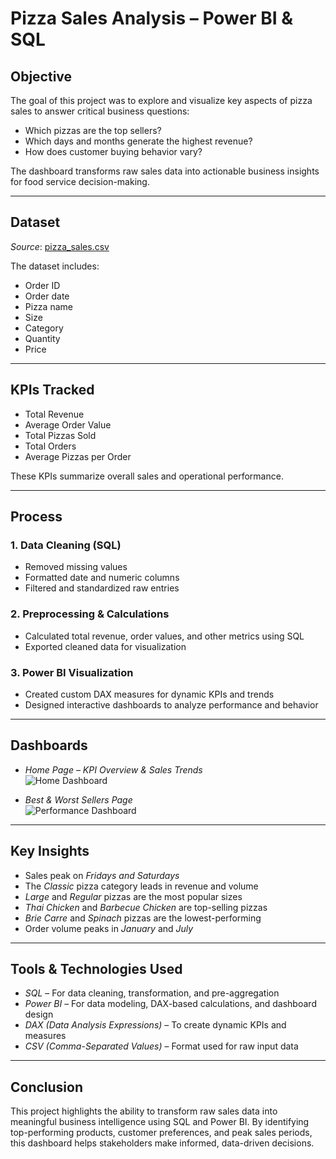 # Pizza Sales Analysis – Power BI & SQL

## Objective

The goal of this project was to explore and visualize key aspects of pizza sales to answer critical business questions:

- Which pizzas are the top sellers?
- Which days and months generate the highest revenue?
- How does customer buying behavior vary?

The dashboard transforms raw sales data into actionable business insights for food service decision-making.

---

## Dataset

*Source*: [pizza_sales.csv](https://github.com/Mukul6790/Pizza-Sales--Data-Analysis-and-Dashboard/blob/main/pizza_sales.csv)

The dataset includes:
- Order ID  
- Order date  
- Pizza name  
- Size  
- Category  
- Quantity  
- Price  

---

## KPIs Tracked

- Total Revenue  
- Average Order Value  
- Total Pizzas Sold  
- Total Orders  
- Average Pizzas per Order  

These KPIs summarize overall sales and operational performance.

---

## Process

### 1. Data Cleaning (SQL)
- Removed missing values
- Formatted date and numeric columns
- Filtered and standardized raw entries

### 2. Preprocessing & Calculations
- Calculated total revenue, order values, and other metrics using SQL
- Exported cleaned data for visualization

### 3. Power BI Visualization
- Created custom DAX measures for dynamic KPIs and trends
- Designed interactive dashboards to analyze performance and behavior

---

## Dashboards

- *Home Page – KPI Overview & Sales Trends*  
  ![Home Dashboard](https://github.com/mukul0030/Pizza-Sales--Data-Analysis-and-Dashboard/blob/main/Power%20bi%20Pizza%20Sales%20Screenshot%201.png)

- *Best & Worst Sellers Page*  
  ![Performance Dashboard](https://github.com/mukul0030/Pizza-Sales--Data-Analysis-and-Dashboard/blob/main/Power%20bi%20Pizza%20Sales%20Screenshot%202.png)

---

## Key Insights

- Sales peak on *Fridays and Saturdays*
- The *Classic* pizza category leads in revenue and volume
- *Large* and *Regular* pizzas are the most popular sizes
- *Thai Chicken* and *Barbecue Chicken* are top-selling pizzas
- *Brie Carre* and *Spinach* pizzas are the lowest-performing
- Order volume peaks in *January* and *July*

---

## Tools & Technologies Used

- *SQL* – For data cleaning, transformation, and pre-aggregation  
- *Power BI* – For data modeling, DAX-based calculations, and dashboard design  
- *DAX (Data Analysis Expressions)* – To create dynamic KPIs and measures  
- *CSV (Comma-Separated Values)* – Format used for raw input data  

---

## Conclusion

This project highlights the ability to transform raw sales data into meaningful business intelligence using SQL and Power BI. By identifying top-performing products, customer preferences, and peak sales periods, this dashboard helps stakeholders make informed, data-driven decisions.

